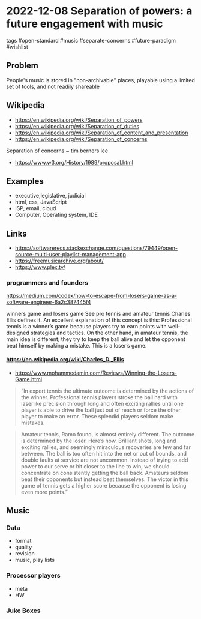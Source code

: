# 2022-12-08 Separation of powers: a future engagement with music

tags #open-standard #music #separate-concerns #future-paradigm #wishlist

## Problem

People's music is stored in "non-archivable" places, playable using a limited set of tools, and not readily shareable

## Wikipedia

* https://en.wikipedia.org/wiki/Separation_of_powers
* https://en.wikipedia.org/wiki/Separation_of_duties
* https://en.wikipedia.org/wiki/Separation_of_content_and_presentation
* https://en.wikipedia.org/wiki/Separation_of_concerns

Separation of concerns ~ tim berners lee
* https://www.w3.org/History/1989/proposal.html


## Examples

* executive,legislative, judicial
* html, css, JavaScript
* ISP, email, cloud
* Computer, Operating system, IDE

## Links

* https://softwarerecs.stackexchange.com/questions/79449/open-source-multi-user-playlist-management-app
* https://freemusicarchive.org/about/
* https://www.plex.tv/


### programmers and founders

https://medium.com/codex/how-to-escape-from-losers-game-as-a-software-engineer-6a2c387445f4

winners game and losers game
See pro tennis and amateur tennis
Charles Ellis defines it. An excellent explanation of this concept is this: Professional tennis is a winner’s game because players try to earn points with well-designed strategies and tactics. On the other hand, in amateur tennis, the main idea is different; they try to keep the ball alive and let the opponent beat himself by making a mistake. This is a loser’s game.


#### https://en.wikipedia.org/wiki/Charles_D._Ellis

* https://www.mohammedamin.com/Reviews/Winning-the-Losers-Game.html
>“In expert tennis the ultimate outcome is determined by the actions of the winner. Professional tennis players stroke the ball hard with laserlike precision through long and often exciting rallies until one player is able to drive the ball just out of reach or force the other player to make an error. These splendid players seldom make mistakes.

>Amateur tennis, Ramo found, is almost entirely different. The outcome is determined by the loser. Here’s how. Brilliant shots, long and exciting rallies, and seemingly miraculous recoveries are few and far between. The ball is too often hit into the net or out of bounds, and double faults at service are not uncommon. Instead of trying to add power to our serve or hit closer to the line to win, we should concentrate on consistently getting the ball back. Amateurs seldom beat their opponents but instead beat themselves. The victor in this game of tennis gets a higher score because the opponent is losing even more points.”


## Music

### Data

* format
* quality
* revision
* music, play lists


### Processor players

* meta
* HW

### Juke Boxes

